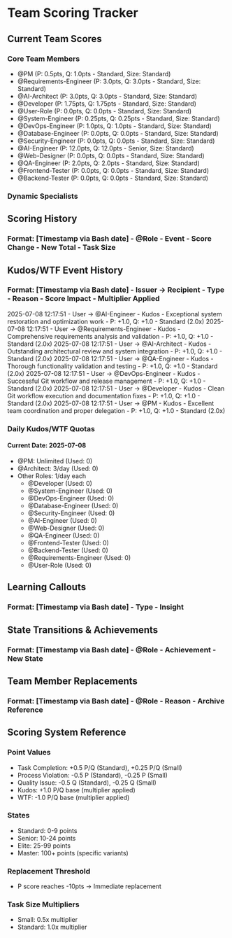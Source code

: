 # Team Scoring Tracker

## Current Team Scores

### Core Team Members
- @PM (P: 0.5pts, Q: 1.0pts - Standard, Size: Standard)
- @Requirements-Engineer (P: 3.0pts, Q: 3.0pts - Standard, Size: Standard)
- @AI-Architect (P: 3.0pts, Q: 3.0pts - Standard, Size: Standard)
- @Developer (P: 1.75pts, Q: 1.75pts - Standard, Size: Standard)
- @User-Role (P: 0.0pts, Q: 0.0pts - Standard, Size: Standard)
- @System-Engineer (P: 0.25pts, Q: 0.25pts - Standard, Size: Standard)
- @DevOps-Engineer (P: 1.0pts, Q: 1.0pts - Standard, Size: Standard)
- @Database-Engineer (P: 0.0pts, Q: 0.0pts - Standard, Size: Standard)
- @Security-Engineer (P: 0.0pts, Q: 0.0pts - Standard, Size: Standard)
- @AI-Engineer (P: 12.0pts, Q: 12.0pts - Senior, Size: Standard)
- @Web-Designer (P: 0.0pts, Q: 0.0pts - Standard, Size: Standard)
- @QA-Engineer (P: 2.0pts, Q: 2.0pts - Standard, Size: Standard)
- @Frontend-Tester (P: 0.0pts, Q: 0.0pts - Standard, Size: Standard)
- @Backend-Tester (P: 0.0pts, Q: 0.0pts - Standard, Size: Standard)

### Dynamic Specialists
<!-- Dynamic specialists will be added here as they are created -->

## Scoring History

### Format: [Timestamp via Bash date] - @Role - Event - Score Change - New Total - Task Size

<!-- Example entries:
2025-07-07 14:30:45 - @Developer - Task Completion - P: +0.5, Q: +0.5 - P: 0.5pts, Q: 0.5pts - Standard
2025-07-07 14:35:12 - @Architect - Process Violation - P: -0.5, Q: 0 - P: -0.5pts, Q: 0pts - Small
-->

## Kudos/WTF Event History

### Format: [Timestamp via Bash date] - Issuer -> Recipient - Type - Reason - Score Impact - Multiplier Applied

2025-07-08 12:17:51 - User -> @AI-Engineer - Kudos - Exceptional system restoration and optimization work - P: +1.0, Q: +1.0 - Standard (2.0x)
2025-07-08 12:17:51 - User -> @Requirements-Engineer - Kudos - Comprehensive requirements analysis and validation - P: +1.0, Q: +1.0 - Standard (2.0x) 
2025-07-08 12:17:51 - User -> @AI-Architect - Kudos - Outstanding architectural review and system integration - P: +1.0, Q: +1.0 - Standard (2.0x)
2025-07-08 12:17:51 - User -> @QA-Engineer - Kudos - Thorough functionality validation and testing - P: +1.0, Q: +1.0 - Standard (2.0x)
2025-07-08 12:17:51 - User -> @DevOps-Engineer - Kudos - Successful Git workflow and release management - P: +1.0, Q: +1.0 - Standard (2.0x)
2025-07-08 12:17:51 - User -> @Developer - Kudos - Clean Git workflow execution and documentation fixes - P: +1.0, Q: +1.0 - Standard (2.0x)
2025-07-08 12:17:51 - User -> @PM - Kudos - Excellent team coordination and proper delegation - P: +1.0, Q: +1.0 - Standard (2.0x)

### Daily Kudos/WTF Quotas

#### Current Date: 2025-07-08

- @PM: Unlimited (Used: 0)
- @Architect: 3/day (Used: 0)
- Other Roles: 1/day each
  - @Developer (Used: 0)
  - @System-Engineer (Used: 0)
  - @DevOps-Engineer (Used: 0)
  - @Database-Engineer (Used: 0)
  - @Security-Engineer (Used: 0)
  - @AI-Engineer (Used: 0)
  - @Web-Designer (Used: 0)
  - @QA-Engineer (Used: 0)
  - @Frontend-Tester (Used: 0)
  - @Backend-Tester (Used: 0)
  - @Requirements-Engineer (Used: 0)
  - @User-Role (Used: 0)

## Learning Callouts

### Format: [Timestamp via Bash date] - Type - Insight

<!-- Example entries:
2025-07-07 16:00:00 - KUDOS LEARNING - @Developer excelled at comprehensive testing - team should emulate
2025-07-07 16:15:00 - WTF LEARNING - @Security-Engineer needs improvement in following peer review process
2025-07-07 16:30:00 - TEAM PATTERN - Frequent Kudos for testing indicates strong quality culture emerging
2025-07-07 16:45:00 - CULTURE SHIFT - Team showing improvement in documentation based on feedback patterns
-->

## State Transitions & Achievements

### Format: [Timestamp via Bash date] - @Role - Achievement - New State

<!-- Example entries:
2025-07-07 17:00:00 - @Developer - Reached Senior level! - Senior (P: 10pts, Q: 10pts)
2025-07-07 17:30:00 - @Architect - Reached Elite level! - Elite (P: 25pts, Q: 25pts)
-->

## Team Member Replacements

### Format: [Timestamp via Bash date] - @Role - Reason - Archive Reference

<!-- Example entries:
2025-07-07 18:00:00 - @Developer - P score reached -10pts - Archived as @Developer-Archive-20250707
-->

## Scoring System Reference

### Point Values
- Task Completion: +0.5 P/Q (Standard), +0.25 P/Q (Small)
- Process Violation: -0.5 P (Standard), -0.25 P (Small)
- Quality Issue: -0.5 Q (Standard), -0.25 Q (Small)
- Kudos: +1.0 P/Q base (multiplier applied)
- WTF: -1.0 P/Q base (multiplier applied)

### States
- Standard: 0-9 points
- Senior: 10-24 points
- Elite: 25-99 points
- Master: 100+ points (specific variants)

### Replacement Threshold
- P score reaches -10pts → Immediate replacement

### Task Size Multipliers
- Small: 0.5x multiplier
- Standard: 1.0x multiplier